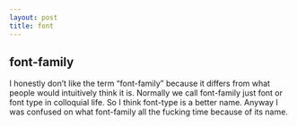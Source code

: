 ```yaml
---
layout: post
title: font
---
```

## font-family
I honestly don’t like the term “font-family” because it differs from what people would intuitively think it is. Normally we call font-family just font or font type in colloquial life. So I think font-type is a better name. Anyway I was confused on what font-family all the fucking time because of its name.

<!--stackedit_data:
eyJoaXN0b3J5IjpbLTIxMjYyNTkzM119
-->